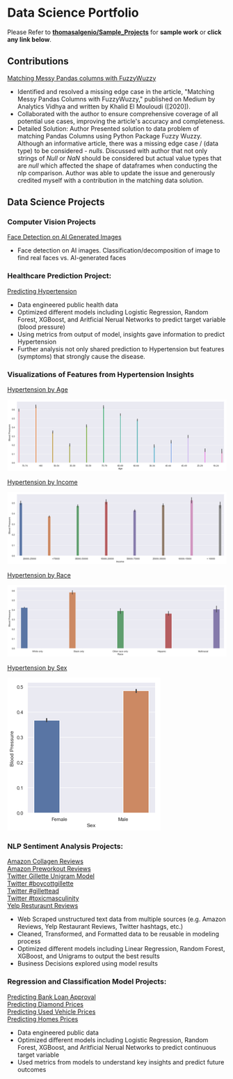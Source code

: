 # Data Science Portfolio

Please Refer to **[thomasalgenio/Sample_Projects](https://github.com/thomasalgenio/Sample_Projects/tree/main)** for **sample work** or **click any link below**.

## Contributions
[Matching Messy Pandas columns with FuzzyWuzzy](https://medium.com/analytics-vidhya/matching-messy-pandas-columns-with-fuzzywuzzy-4adda6c7994f)

* Identified and resolved a missing edge case in the article, "Matching Messy Pandas Columns with FuzzyWuzzy," published on Medium by Analytics Vidhya and written by Khalid El Mouloudi ([2020]).
* Collaborated with the author to ensure comprehensive coverage of all potential use cases, improving the article's accuracy and completeness.
* Detailed Solution: Author Presented solution to data problem of matching Pandas Columns using Python Package Fuzzy Wuzzy. Although an informative article, there was a missing edge case / (data type) to be considered - _nulls_. Discussed with author that not only strings of _Null_ or _NaN_ should be considered but actual value types that are _null_ which affected the shape of dataframes when conducting the nlp comparison. Author was able to update the issue and generously credited myself with a contribution in the matching data solution.

## Data Science Projects

### Computer Vision Projects
[Face Detection on AI Generated Images](https://github.com/thomasalgenio/Sample_Projects/tree/main/Face_Detection_on_AI_Generated_Images)
* Face detection on AI images. Classification/decomposition of image to find real faces vs. AI-generated faces

### Healthcare Prediction Project:
[Predicting Hypertension](https://github.com/thomasalgenio/Sample_Projects/tree/2093d0f8eacd5b659ca3a5d3557b715c9a2854c8/Hypertension)  

* Data engineered public health data
* Optimized different models including Logistic Regression, Random Forest, XGBoost, and Aritficial Nerual Networks to predict target variable (blood pressure)
* Using metrics from output of model, insights gave information to predict Hypertension
* Further analysis not only shared prediction to Hypertension but features (symptoms) that strongly cause the disease.  

### Visualizations of Features from Hypertension Insights
[Hypertension by Age](https://github.com/thomasalgenio/Sample_Projects/tree/2093d0f8eacd5b659ca3a5d3557b715c9a2854c8/Hypertension/Hypertension%20%Visualizations/Age%20Hypertension.png)  

![](images/Age%20Hypertension.png)

[Hypertension by Income](https://github.com/thomasalgenio/Sample_Projects/tree/2093d0f8eacd5b659ca3a5d3557b715c9a2854c8/Hypertension)  

![](images/Income%20Hypertension.png)

[Hypertension by Race](https://github.com/thomasalgenio/Sample_Projects/tree/2093d0f8eacd5b659ca3a5d3557b715c9a2854c8/Hypertension)  

![](images/Race%20Hypertension.png)

[Hypertension by Sex](https://github.com/thomasalgenio/Sample_Projects/tree/2093d0f8eacd5b659ca3a5d3557b715c9a2854c8/Hypertension)  

![](images/Sex%20Hypertension.png)

### NLP Sentiment Analysis Projects:
[Amazon Collagen Reviews](https://github.com/thomasalgenio/Sample_Projects/tree/main/NLP_Sentiment_Analysis_Amazon)  
[Amazon Preworkout Reviews](https://github.com/thomasalgenio/Sample_Projects/tree/main/NLP_Sentiment_Analysis_Amazon)  
[Twitter Gillette Unigram Model](https://github.com/thomasalgenio/Sample_Projects/tree/main/NLP_Sentiment_Analysis_Gillette)  
[Twitter #boycottgillette](https://github.com/thomasalgenio/Sample_Projects/tree/main/NLP_Sentiment_Analysis_Gillette)  
[Twitter #gillettead](https://github.com/thomasalgenio/Sample_Projects/tree/main/NLP_Sentiment_Analysis_Gillette)  
[Twitter #toxicmasculinity](https://github.com/thomasalgenio/Sample_Projects/tree/main/NLP_Sentiment_Analysis_Gillette)  
[Yelp Resturaunt Reviews](https://github.com/thomasalgenio/Sample_Projects/tree/main/NLP_Sentiment_Analysis_Yelp)  

* Web Scraped unstructured text data from multiple sources (e.g. Amazon Reviews, Yelp Restaurant Reviews, Twitter hashtags, etc.)
* Cleaned, Transformed, and Formatted data to be reusable in modeling process
* Optimized different models including Linear Regression, Random Forest, XGBoost, and Unigrams to output the best results
* Business Decisions explored using model results

### Regression and Classification Model Projects:
[Predicting Bank Loan Approval](https://github.com/thomasalgenio/Sample_Projects/tree/main/Bank_Loan)  
[Predicting Diamond Prices](https://github.com/thomasalgenio/Sample_Projects/tree/main/Diamond_Prices)  
[Predicting Used Vehicle Prices](https://github.com/thomasalgenio/Sample_Projects/tree/main/Used_Vehicles_Regression)  
[Predicting Homes Prices](https://github.com/thomasalgenio/Sample_Projects/tree/main/Real_Estate_Prices)  

* Data engineered public data
* Optimized different models including Logistic Regression, Random Forest, XGBoost, and Aritficial Nerual Networks to predict continuous target variable
* Used metrics from models to understand key insights and predict future outcomes
